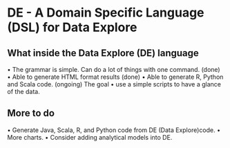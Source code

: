 #  DE - A Domain Specific Language (DSL) for Data Explore

## What inside the Data Explore (DE) language
• The grammar is simple. Can do a lot of things with one command.
(done)
• Able to generate HTML format results (done)
• Able to generate R, Python and Scala code. (ongoing)
The goal
• use a simple scripts to have a glance of the data.

## More to do
• Generate Java, Scala, R, and Python code from DE (Data Explore)code.
• More charts.
• Consider adding analytical models into DE.
